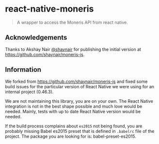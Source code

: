# react-native-moneris

> A wrapper to access the Moneris API from react native.

## Acknowledgements

Thanks to Akshay Nair [@shaynair](https://github.com/shaynair) for publishing the initial version at https://github.com/shaynair/moneris-js.

## Information

We forked from https://github.com/shaynair/moneris-js and fixed some build issues for the particular version of React Native we were using for an internal project (0.46.3).

We are not maintaining this library, you are on your own. The React Native integration is not in the best shape possible and much love would be needed. Mainly, tests with up to date React Native version would be needed.

If the build process complains about `es2015` not being found, you are probably missing Babel es2015 preset that is defined in `.babelrc` file of the project. The package you are looking for is: babel-preset-es2015.
